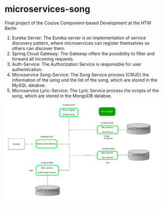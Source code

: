 # microservices-song
Final project of the Course Component-based Development at the HTW Berlin

1. Eureka Server: The Eureka server is an implementation of service discovery pattern, where microservices can register themselves so others can discover them.
2. Spring Cloud Gateway: The Gateway offers the possibility to filter and forward all incoming requests.
3. Auth-Service: The Authorization Service is responsible for user authentication.
4. Microservice Song-Service: The Song Service process (CRUD) the information of the song und the list of the song, which are stored in the MySQL databse.
5. Microservice Lyric-Service: The Lyric Service process the scripts of the song, which are stored in the MongoDB databse.

<img src="model.png" width="700">
